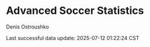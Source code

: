# Advanced Soccer Statistics
Denis Ostroushko

<!-- gfm -->

Last successful data update: 2025-07-12 01:22:24 CST
